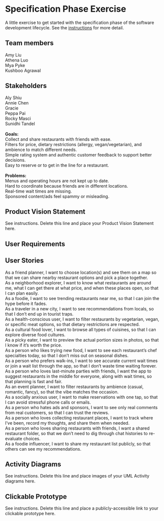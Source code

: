 # Specification Phase Exercise

A little exercise to get started with the specification phase of the software development lifecycle. See the [instructions](instructions.md) for more detail.

## Team members

Amy Liu <br/>
Athena Luo <br/>
Mya Pyke <br/>
Kushboo Agrawal <br/>

## Stakeholders
Aly Shiu <br/> Annie Chen <br/> Gracie <br/> Peppa Pai <br/> Rocky Masci <br/> Sunidhi Tandel <br/>
<br/>
__Goals:<br/>__
Collect and share restaurants with friends with ease.<br/>
Filters for price, dietary restrictions (allergy, vegan/vegetarian), and ambience to match different needs.<br/>
Simple rating system and authentic customer feedback to support better decisions.<br/>
Easy to reserve or to get in the line for a restaurant.<br/>
<br/>
__Problems:<br/>__
Menus and operating hours are not kept up to date.<br/>
Hard to coordinate because friends are in different locations.<br/>
Real-time wait times are missing.<br/>
Sponsored content/ads feel spammy or misleading.<br/>


## Product Vision Statement

See instructions. Delete this line and place your Product Vision Statement here.

## User Requirements

## User Stories

As a friend planner, I want to choose location(s) and see them on a map so that we can share nearby restaurant options and pick a place together.<br/>
As a neighborhood explorer, I want to know what restaurants are around me, what I can get there at what price, and when these places open, so that I can plan easily.<br/>
As a foodie, I want to see trending restaurants near me, so that I can join the hype before it fades.<br/>
As a traveler in a new city, I want to see recommendations from locals, so that I don’t end up in tourist traps.<br/>
As a health-conscious user, I want to filter restaurants by vegetarian, vegan, or specific meat options, so that dietary restrictions are respected.<br/>
As a cultural food lover, I want to browse all types of cuisines, so that I can explore diverse food cultures.<br/>
As a picky eater, I want to preview the actual portion sizes in photos, so that I know if it’s worth the price.<br/>
As a person who likes trying new food, I want to see each restaurant’s chef specialties today, so that I don’t miss out on seasonal dishes.<br/>
As a person who prefers walk-ins, I want to see accurate current wait times or join a wait list through the app, so that I don’t waste time waiting forever.<br/>
As a person who loves last-minute parties with friends, I want the app to suggest restaurants in the middle for everyone, along with wait times, so that planning is fast and fair.<br/>
As an event planner, I want to filter restaurants by ambience (casual, romantic, fancy), so that the vibe matches the occasion.<br/>
As a socially anxious user, I want to make reservations with one tap, so that I can avoid stressful phone calls or emails.<br/>
As a person who hates ads and sponsors, I want to see only real comments from real customers, so that I can trust the reviews.<br/>
As a person who loves collecting restaurant places, I want to track where I’ve been, record my thoughts, and share them when needed.<br/>
As a person who loves sharing restaurants with friends, I want a shared restaurant folder, so that we don’t need to dig through chat histories to re-evaluate choices.<br/>
As a foodie influencer, I want to share my restaurant list publicly, so that others can see my recommendations.<br/>

## Activity Diagrams

See instructions. Delete this line and place images of your UML Activity diagrams here.

## Clickable Prototype

See instructions. Delete this line and place a publicly-accessible link to your clickable prototype here.

